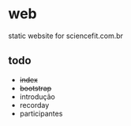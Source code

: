 # web
static website for sciencefit.com.br

## todo
* ~~index~~
* ~~bootstrap~~
* introdução
* recorday
* participantes
